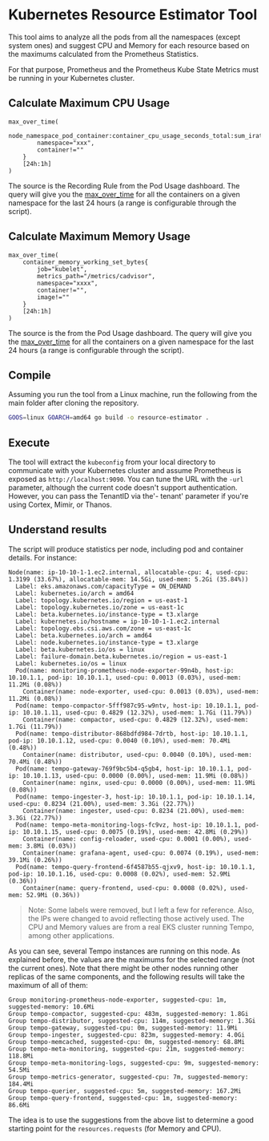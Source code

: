 # Kubernetes Resource Estimator Tool

This tool aims to analyze all the pods from all the namespaces (except system ones) and suggest CPU and Memory for each resource based on the maximums calculated from the Prometheus Statistics.

For that purpose, Prometheus and the Prometheus Kube State Metrics must be running in your Kubernetes cluster.

## Calculate Maximum CPU Usage

```
max_over_time(
    node_namespace_pod_container:container_cpu_usage_seconds_total:sum_irate{
        namespace="xxx",
        container!=""
    }
    [24h:1h]
)
```

The source is the Recording Rule from the Pod Usage dashboard. The query will give you the [max_over_time](https://prometheus.io/docs/prometheus/latest/querying/functions/#aggregation_over_time) for all the containers on a given namespace for the last 24 hours (a range is configurable through the script).

## Calculate Maximum Memory Usage

```
max_over_time(
    container_memory_working_set_bytes{
        job="kubelet",
        metrics_path="/metrics/cadvisor",
        namespace="xxxx",
        container!="",
        image!=""
    }
    [24h:1h]
)
```

The source is the from the Pod Usage dashboard. The query will give you the [max_over_time](https://prometheus.io/docs/prometheus/latest/querying/functions/#aggregation_over_time) for all the containers on a given namespace for the last 24 hours (a range is configurable through the script).

## Compile

Assuming you run the tool from a Linux machine, run the following from the main folder after cloning the repository.

```bash
GOOS=linux GOARCH=amd64 go build -o resource-estimator .
```

## Execute

The tool will extract the `kubeconfig` from your local directory to communicate with your Kubernetes cluster and assume Prometheus is exposed as `http://localhost:9090`. You can tune the URL with the `-url` parameter, although the current code doesn't support authentication. However, you can pass the TenantID via the'- tenant' parameter if you're using Cortex, Mimir, or Thanos.

## Understand results

The script will produce statistics per node, including pod and container details. For instance:

```
Node(name: ip-10-10-1-1.ec2.internal, allocatable-cpu: 4, used-cpu: 1.3199 (33.67%), allocatable-mem: 14.5Gi, used-mem: 5.2Gi (35.84%))
  Label: eks.amazonaws.com/capacityType = ON_DEMAND
  Label: kubernetes.io/arch = amd64
  Label: topology.kubernetes.io/region = us-east-1
  Label: topology.kubernetes.io/zone = us-east-1c
  Label: beta.kubernetes.io/instance-type = t3.xlarge
  Label: kubernetes.io/hostname = ip-10-10-1-1.ec2.internal
  Label: topology.ebs.csi.aws.com/zone = us-east-1c
  Label: beta.kubernetes.io/arch = amd64
  Label: node.kubernetes.io/instance-type = t3.xlarge
  Label: beta.kubernetes.io/os = linux
  Label: failure-domain.beta.kubernetes.io/region = us-east-1
  Label: kubernetes.io/os = linux
  Pod(name: monitoring-prometheus-node-exporter-99n4b, host-ip: 10.10.1.1, pod-ip: 10.10.1.1, used-cpu: 0.0013 (0.03%), used-mem: 11.2Mi (0.08%))
    Container(name: node-exporter, used-cpu: 0.0013 (0.03%), used-mem: 11.2Mi (0.08%))
  Pod(name: tempo-compactor-5fff987c95-w9ntv, host-ip: 10.10.1.1, pod-ip: 10.10.1.11, used-cpu: 0.4829 (12.32%), used-mem: 1.7Gi (11.79%))
    Container(name: compactor, used-cpu: 0.4829 (12.32%), used-mem: 1.7Gi (11.79%))
  Pod(name: tempo-distributor-868bdfd984-7drtb, host-ip: 10.10.1.1, pod-ip: 10.10.1.12, used-cpu: 0.0040 (0.10%), used-mem: 70.4Mi (0.48%))
    Container(name: distributor, used-cpu: 0.0040 (0.10%), used-mem: 70.4Mi (0.48%))
  Pod(name: tempo-gateway-769f9bc5b4-q5gb4, host-ip: 10.10.1.1, pod-ip: 10.10.1.13, used-cpu: 0.0000 (0.00%), used-mem: 11.9Mi (0.08%))
    Container(name: nginx, used-cpu: 0.0000 (0.00%), used-mem: 11.9Mi (0.08%))
  Pod(name: tempo-ingester-3, host-ip: 10.10.1.1, pod-ip: 10.10.1.14, used-cpu: 0.8234 (21.00%), used-mem: 3.3Gi (22.77%))
    Container(name: ingester, used-cpu: 0.8234 (21.00%), used-mem: 3.3Gi (22.77%))
  Pod(name: tempo-meta-monitoring-logs-fc9vz, host-ip: 10.10.1.1, pod-ip: 10.10.1.15, used-cpu: 0.0075 (0.19%), used-mem: 42.8Mi (0.29%))
    Container(name: config-reloader, used-cpu: 0.0001 (0.00%), used-mem: 3.8Mi (0.03%))
    Container(name: grafana-agent, used-cpu: 0.0074 (0.19%), used-mem: 39.1Mi (0.26%))
  Pod(name: tempo-query-frontend-6f4587b55-qjxv9, host-ip: 10.10.1.1, pod-ip: 10.10.1.16, used-cpu: 0.0008 (0.02%), used-mem: 52.9Mi (0.36%))
    Container(name: query-frontend, used-cpu: 0.0008 (0.02%), used-mem: 52.9Mi (0.36%))
```

> Note: Some labels were removed, but I left a few for reference. Also, the IPs were changed to avoid reflecting those actively used. The CPU and Memory values are from a real EKS cluster running Tempo, among other applications.

As you can see, several Tempo instances are running on this node. As explained before, the values are the maximums for the selected range (not the current ones). Note that there might be other nodes running other replicas of the same components, and the following results will take the maximum of all of them:

```
Group monitoring-prometheus-node-exporter, suggested-cpu: 1m, suggested-memory: 10.6Mi
Group tempo-compactor, suggested-cpu: 483m, suggested-memory: 1.8Gi
Group tempo-distributor, suggested-cpu: 114m, suggested-memory: 1.3Gi
Group tempo-gateway, suggested-cpu: 0m, suggested-memory: 11.9Mi
Group tempo-ingester, suggested-cpu: 823m, suggested-memory: 4.0Gi
Group tempo-memcached, suggested-cpu: 0m, suggested-memory: 68.8Mi
Group tempo-meta-monitoring, suggested-cpu: 21m, suggested-memory: 118.8Mi
Group tempo-meta-monitoring-logs, suggested-cpu: 9m, suggested-memory: 54.5Mi
Group tempo-metrics-generator, suggested-cpu: 7m, suggested-memory: 184.4Mi
Group tempo-querier, suggested-cpu: 5m, suggested-memory: 167.2Mi
Group tempo-query-frontend, suggested-cpu: 1m, suggested-memory: 86.6Mi
```

The idea is to use the suggestions from the above list to determine a good starting point for the `resources.requests` (for Memory and CPU).
